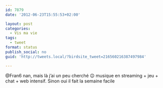```yaml
---
id: 7879
date: '2012-06-23T15:55:53+02:00'

layout: post
categories:
  - Vis ma vie
tags:
  - tweet
format: status
publish_social: no
guid: 'http://tweets.local/?birdsite_tweet=216560216387497984'

---
```


@Fran6 nan, mais là j’ai un peu cherché 😉 musique en streaming + jeu + chat + web intensif. Sinon oui il fait la semaine facile